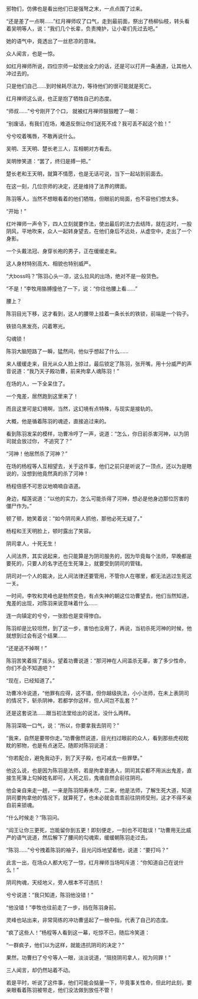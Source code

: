 邪物们，仿佛也是看出他们已是强弩之末，一点点围了过来。

“还是差了一点啊……”红月禅师叹了口气，走到最前面，祭出了杨柳仙枝，转头看着吴明等人，说：“我们几个长辈，负责掩护，让小辈们先过去吧。”

她的语气中，竟透出了一丝悲凉的意味。

众人闻言，也是一惊。

如红月禅师所说，四位宗师一起使出全力的话，还是可以打开一条通道，让其他人冲过去的。

只是他们自己……到时候耗尽法力，等待他们的很可能就是死亡。

红月禅师这么说，也正是抱了牺牲自己的态度。

“师叔……”兮兮刚开了个口， 就被红月禅师狠狠瞪了一眼：

“别废话，有我们在场，难道反倒让你们送死不成？我可丢不起这个脸！”

兮兮咬着嘴唇，不敢再说什么。

吴明、王天明、楚长老三人，互相朝对方看去。

吴明惨笑道：“罢了，终归是搏一把。”

楚长老和王天明，就算不情愿，也是无话可说，当下一起站到前面去。

在这一刻，几位宗师的决定，还是维持了法界的牌面。

陈羽等人，当然不想眼看着的他们牺牲，但眼前的局面，也不容他们想太多。

“开始！”

红叶禅师一声令下，四人立刻就要作法，使出最后的法力去结阵，就在这时，一股阴风，平地吹来，众人一起转身望去，在他们身后不远处，从虚空中，走出了一个身影。

一个头戴法冠、身穿长袍的男子，正在缓缓走来。

这人身材特别高大、相貌也特别威严。

“大boss吗？”陈羽心头一凉，这么拉风的出场，绝对不是一般货色。

“不是！”李牧用胳膊撞他了一下，说：“你往他腰上看……”

腰上？

陈羽目光下移，这才看到，这人的腰带上挂着一条长长的铁锁，前端是一个钩子。

铁锁乌黑发亮，闪着寒光。

勾魂锁！

陈羽大脑短路了一瞬，猛然间，他似乎想起了什么……

来人缓缓走来，目光从众人脸上掠过，最后锁定了陈羽，张开嘴，用十分威严的声音说道：“我乃天子殿功曹，前来拘拿人魂陈羽！”

在场的人，一下全呆住了。

一个鬼差，居然跑到这里来了！

而且这里可是幻境啊，当然，这幻境有点特殊，与现实是接轨的。

大概，他是循着陈羽的魂迹，直接追过来的。

看到陈羽发呆的模样，功曹冷哼了一声，说道：“怎么，你日前杀害河神，以为阴司就会放过你， 不追究了？”

“河神！他居然杀了河神？”

在场的杨程等人互相望去，关于这件事，他们之前只是听说了一顶点，还以为是瞎说的，没想到他竟然真的杀了河神！

杨程倍感不可思议地喃喃自语道。

身边，榴莲说道：“以他的实力，怎么可能杀得了河神，想必是他身边那位厉害的僵尸作为。”

顿了顿，她笑着说：“如今阴司来人抓他，那他必死无疑了。”

杨程和王天明脸上，顿时露出了笑容。

阴司拿人，十死无生！

人间法界，其实说起来，也只能算是为阴司服务的，因为毕竟每个法师，早晚都是要死的，只要人的名字还在生死簿上，就要受到阴司的管辖。

阴司对一个人的裁决，比人间法律还要管用，不管你人在哪里，都无法逃过生死这一关。

一时间，李牧和灵峰也是勃然变色，有点失神的朝这位功曹望去，他们当然知道，鬼差的出现，对陈羽来说意味着什么……

连一向镇定的兮兮，一张脸也是变得惨白。

陈羽却是比较坦然，到了这一步，害怕也没用了，再说，当初杀死河神的时候，他就想到过会有这个结果……

“还是逃不掉啊！”

陈羽苦笑着摇了摇头，望着功曹说道：“那河神在人间滥杀无辜，害了多少性命，你们不会不知道吧？”

“现在，已经知道了。”

功曹冷冷说道，“他罪有应得，这不错，但你越级执法，小小法师，在未上表阴司的情况下，斩杀阴神，若都学你这样，但人间岂不乱套？”

还是这套说法……跟当初法堂给出的说法，没什么两样。

陈羽深吸一口气，说：“所以，你要拿我去阴司？”

“我来，自然是要带你走。”功曹傲然说道，目光扫过眼前的众人，看到那些虎视眈眈的邪物，也是有点迷茫。随即对陈羽说道：

“你若配合，避免我动手，到了天子殿，也可减去一些罪孽。”

他这么说，也是因为陈羽是法师，若是拘拿普通人，阴司其实都不用派出鬼差，直接生死簿上勾掉姓名即可，人死之后，鬼魂自然会前往阴司。

他会亲自来走一趟，一来是陈羽阳寿未尽，二来，他是法师，了解生死大道，知道阴司要拘拿他的情况下，就算死了，也未必就会乖乖前往阴师受刑，这才不得不亲自前来锁魂。

“什么时候走？”陈羽问。

“阎王让你三更死，岂能留你到五更！即刻便走，一刻也不可耽误！”功曹用无比威严的语气说道，然后解下了腰间的勾魂索，缓缓朝陈羽走过去。

“陈羽……”兮兮拽着陈羽的袖子，目光闪烁地望着他，说道：“要打吗？”

此言一出，在场众人都大吃了一惊，红月禅师当场呵斥道：“你知道自己在说什么！”

阴司拘魂，天经地义，旁人根本不可违抗！

兮兮说道：“我只知道，陈羽他没错！”

“他没错！”李牧也往前走了一步，挡在陈羽身前。

灵峰也站出来，非常简练的冲功曹竖起了一根中指，代表了自己的态度。

“疯了这些人！”杨程等人看到这一幕，吃惊不已，随后冷笑道：

“一群疯子，他们以为这样，就能违抗阴司的决定？”

果然，功曹扫了兮兮等人一眼，淡淡说道，“阻挠阴司拿人，视为同罪！”

三人闻言，却仍然站着不动。

若是平时，听说了这件事，他们可能会掂量一下，毕竟事关性命，但此时此刻，要亲眼看着陈羽被带走，他们没法做到放任不管！
